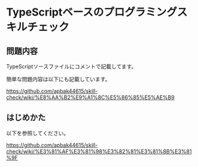# TypeScriptベースのプログラミングスキルチェック

## 問題内容

TypeScriptソースファイルにコメントで記載してます。

簡単な問題内容は以下にも記載しています。

https://github.com/apbak44615/skill-check/wiki/%E8%AA%B2%E9%A1%8C%E5%86%85%E5%AE%B9

## はじめかた

以下を参照してください。

https://github.com/apbak44615/skill-check/wiki/%E3%81%AF%E3%81%98%E3%82%81%E3%81%8B%E3%81%9F
